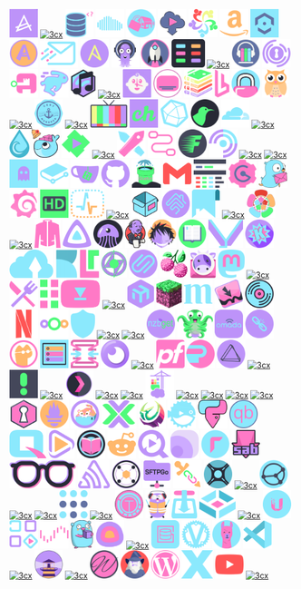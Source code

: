 <a href="https://raw.githubusercontent.com/Jas-SinghFSU/homepage-dracula/main/dracula_icons/actual.png"><img src="https://raw.githubusercontent.com/Jas-SinghFSU/homepage-dracula/main/dracula_icons/actual.png" alt="3cx" height="50"></a>     <a href="https://raw.githubusercontent.com/Jas-SinghFSU/homepage-dracula/main/dracula_icons/adguardhome.png"><img src="https://raw.githubusercontent.com/Jas-SinghFSU/homepage-dracula/main/dracula_icons/adguardhome.png" alt="3cx" height="50"></a>     <a href="https://raw.githubusercontent.com/Jas-SinghFSU/homepage-dracula/main/dracula_icons/adminer.png"><img src="https://raw.githubusercontent.com/Jas-SinghFSU/homepage-dracula/main/dracula_icons/adminer.png" alt="3cx" height="50"></a>     <a href="https://raw.githubusercontent.com/Jas-SinghFSU/homepage-dracula/main/dracula_icons/airsonic.png"><img src="https://raw.githubusercontent.com/Jas-SinghFSU/homepage-dracula/main/dracula_icons/airsonic.png" alt="3cx" height="50"></a>     <a href="https://raw.githubusercontent.com/Jas-SinghFSU/homepage-dracula/main/dracula_icons/alarmpi.png"><img src="https://raw.githubusercontent.com/Jas-SinghFSU/homepage-dracula/main/dracula_icons/alarmpi.png" alt="3cx" height="50"></a>     <a href="https://raw.githubusercontent.com/Jas-SinghFSU/homepage-dracula/main/dracula_icons/alltube.png"><img src="https://raw.githubusercontent.com/Jas-SinghFSU/homepage-dracula/main/dracula_icons/alltube.png" alt="3cx" height="50"></a>     <a href="https://raw.githubusercontent.com/Jas-SinghFSU/homepage-dracula/main/dracula_icons/alma.png"><img src="https://raw.githubusercontent.com/Jas-SinghFSU/homepage-dracula/main/dracula_icons/alma.png" alt="3cx" height="50"></a>     <a href="https://raw.githubusercontent.com/Jas-SinghFSU/homepage-dracula/main/dracula_icons/amazon.png"><img src="https://raw.githubusercontent.com/Jas-SinghFSU/homepage-dracula/main/dracula_icons/amazon.png" alt="3cx" height="50"></a>     <a href="https://raw.githubusercontent.com/Jas-SinghFSU/homepage-dracula/main/dracula_icons/amcrest.png"><img src="https://raw.githubusercontent.com/Jas-SinghFSU/homepage-dracula/main/dracula_icons/amcrest.png" alt="3cx" height="50"></a>     <a href="https://raw.githubusercontent.com/Jas-SinghFSU/homepage-dracula/main/dracula_icons/ampache.png"><img src="https://raw.githubusercontent.com/Jas-SinghFSU/homepage-dracula/main/dracula_icons/ampache.png" alt="3cx" height="50"></a>     <a href="https://raw.githubusercontent.com/Jas-SinghFSU/homepage-dracula/main/dracula_icons/anonaddy.png"><img src="https://raw.githubusercontent.com/Jas-SinghFSU/homepage-dracula/main/dracula_icons/anonaddy.png" alt="3cx" height="50"></a>     <a href="https://raw.githubusercontent.com/Jas-SinghFSU/homepage-dracula/main/dracula_icons/ansible.png"><img src="https://raw.githubusercontent.com/Jas-SinghFSU/homepage-dracula/main/dracula_icons/ansible.png" alt="3cx" height="50"></a>     <a href="https://raw.githubusercontent.com/Jas-SinghFSU/homepage-dracula/main/dracula_icons/argocd.png"><img src="https://raw.githubusercontent.com/Jas-SinghFSU/homepage-dracula/main/dracula_icons/argocd.png" alt="3cx" height="50"></a>     <a href="https://raw.githubusercontent.com/Jas-SinghFSU/homepage-dracula/main/dracula_icons/ariang.png"><img src="https://raw.githubusercontent.com/Jas-SinghFSU/homepage-dracula/main/dracula_icons/ariang.png" alt="3cx" height="50"></a>     <a href="https://raw.githubusercontent.com/Jas-SinghFSU/homepage-dracula/main/dracula_icons/assetgrid.png"><img src="https://raw.githubusercontent.com/Jas-SinghFSU/homepage-dracula/main/dracula_icons/assetgrid.png" alt="3cx" height="50"></a>     <a href="https://raw.githubusercontent.com/Jas-SinghFSU/homepage-dracula/main/dracula_icons/atsumeru.png"><img src="https://raw.githubusercontent.com/Jas-SinghFSU/homepage-dracula/main/dracula_icons/atsumeru.png" alt="3cx" height="50"></a>     <a href="https://raw.githubusercontent.com/Jas-SinghFSU/homepage-dracula/main/dracula_icons/audiobookshelf.png"><img src="https://raw.githubusercontent.com/Jas-SinghFSU/homepage-dracula/main/dracula_icons/audiobookshelf.png" alt="3cx" height="50"></a>     <a href="https://raw.githubusercontent.com/Jas-SinghFSU/homepage-dracula/main/dracula_icons/authelia.png"><img src="https://raw.githubusercontent.com/Jas-SinghFSU/homepage-dracula/main/dracula_icons/authelia.png" alt="3cx" height="50"></a>     <a href="https://raw.githubusercontent.com/Jas-SinghFSU/homepage-dracula/main/dracula_icons/authentik.png"><img src="https://raw.githubusercontent.com/Jas-SinghFSU/homepage-dracula/main/dracula_icons/authentik.png" alt="3cx" height="50"></a>     <a href="https://raw.githubusercontent.com/Jas-SinghFSU/homepage-dracula/main/dracula_icons/autobrr.png"><img src="https://raw.githubusercontent.com/Jas-SinghFSU/homepage-dracula/main/dracula_icons/autobrr.png" alt="3cx" height="50"></a>     <a href="https://raw.githubusercontent.com/Jas-SinghFSU/homepage-dracula/main/dracula_icons/azuracast.png"><img src="https://raw.githubusercontent.com/Jas-SinghFSU/homepage-dracula/main/dracula_icons/azuracast.png" alt="3cx" height="50"></a>     <a href="https://raw.githubusercontent.com/Jas-SinghFSU/homepage-dracula/main/dracula_icons/azuredevops.png"><img src="https://raw.githubusercontent.com/Jas-SinghFSU/homepage-dracula/main/dracula_icons/azuredevops.png" alt="3cx" height="50"></a>     <a href="https://raw.githubusercontent.com/Jas-SinghFSU/homepage-dracula/main/dracula_icons/babybuddy.png"><img src="https://raw.githubusercontent.com/Jas-SinghFSU/homepage-dracula/main/dracula_icons/babybuddy.png" alt="3cx" height="50"></a>     <a href="https://raw.githubusercontent.com/Jas-SinghFSU/homepage-dracula/main/dracula_icons/bazarr.png"><img src="https://raw.githubusercontent.com/Jas-SinghFSU/homepage-dracula/main/dracula_icons/bazarr.png" alt="3cx" height="50"></a>     <a href="https://raw.githubusercontent.com/Jas-SinghFSU/homepage-dracula/main/dracula_icons/bookstack.png"><img src="https://raw.githubusercontent.com/Jas-SinghFSU/homepage-dracula/main/dracula_icons/bookstack.png" alt="3cx" height="50"></a>     <a href="https://raw.githubusercontent.com/Jas-SinghFSU/homepage-dracula/main/dracula_icons/browserless.png"><img src="https://raw.githubusercontent.com/Jas-SinghFSU/homepage-dracula/main/dracula_icons/browserless.png" alt="3cx" height="50"></a>     <a href="https://raw.githubusercontent.com/Jas-SinghFSU/homepage-dracula/main/dracula_icons/caddy.png"><img src="https://raw.githubusercontent.com/Jas-SinghFSU/homepage-dracula/main/dracula_icons/caddy.png" alt="3cx" height="50"></a>     <a href="https://raw.githubusercontent.com/Jas-SinghFSU/homepage-dracula/main/dracula_icons/cadvisor.png"><img src="https://raw.githubusercontent.com/Jas-SinghFSU/homepage-dracula/main/dracula_icons/cadvisor.png" alt="3cx" height="50"></a>     <a href="https://raw.githubusercontent.com/Jas-SinghFSU/homepage-dracula/main/dracula_icons/calibreweb.png"><img src="https://raw.githubusercontent.com/Jas-SinghFSU/homepage-dracula/main/dracula_icons/calibreweb.png" alt="3cx" height="50"></a>     <a href="https://raw.githubusercontent.com/Jas-SinghFSU/homepage-dracula/main/dracula_icons/cert-manager.png"><img src="https://raw.githubusercontent.com/Jas-SinghFSU/homepage-dracula/main/dracula_icons/cert-manager.png" alt="3cx" height="50"></a>     <a href="https://raw.githubusercontent.com/Jas-SinghFSU/homepage-dracula/main/dracula_icons/changedetection.png"><img src="https://raw.githubusercontent.com/Jas-SinghFSU/homepage-dracula/main/dracula_icons/changedetection.png" alt="3cx" height="50"></a>     <a href="https://raw.githubusercontent.com/Jas-SinghFSU/homepage-dracula/main/dracula_icons/channels.png"><img src="https://raw.githubusercontent.com/Jas-SinghFSU/homepage-dracula/main/dracula_icons/channels.png" alt="3cx" height="50"></a>     <a href="https://raw.githubusercontent.com/Jas-SinghFSU/homepage-dracula/main/dracula_icons/chevereto.png"><img src="https://raw.githubusercontent.com/Jas-SinghFSU/homepage-dracula/main/dracula_icons/chevereto.png" alt="3cx" height="50"></a>     <a href="https://raw.githubusercontent.com/Jas-SinghFSU/homepage-dracula/main/dracula_icons/chronograf.png"><img src="https://raw.githubusercontent.com/Jas-SinghFSU/homepage-dracula/main/dracula_icons/chronograf.png" alt="3cx" height="50"></a>     <a href="https://raw.githubusercontent.com/Jas-SinghFSU/homepage-dracula/main/dracula_icons/cinny.png"><img src="https://raw.githubusercontent.com/Jas-SinghFSU/homepage-dracula/main/dracula_icons/cinny.png" alt="3cx" height="50"></a>     <a href="https://raw.githubusercontent.com/Jas-SinghFSU/homepage-dracula/main/dracula_icons/cloudflare.png"><img src="https://raw.githubusercontent.com/Jas-SinghFSU/homepage-dracula/main/dracula_icons/cloudflare.png" alt="3cx" height="50"></a>     <a href="https://raw.githubusercontent.com/Jas-SinghFSU/homepage-dracula/main/dracula_icons/coinmarketcap.png"><img src="https://raw.githubusercontent.com/Jas-SinghFSU/homepage-dracula/main/dracula_icons/coinmarketcap.png" alt="3cx" height="50"></a>     <a href="https://raw.githubusercontent.com/Jas-SinghFSU/homepage-dracula/main/dracula_icons/deluge.png"><img src="https://raw.githubusercontent.com/Jas-SinghFSU/homepage-dracula/main/dracula_icons/deluge.png" alt="3cx" height="50"></a>     <a href="https://raw.githubusercontent.com/Jas-SinghFSU/homepage-dracula/main/dracula_icons/diun.png"><img src="https://raw.githubusercontent.com/Jas-SinghFSU/homepage-dracula/main/dracula_icons/diun.png" alt="3cx" height="50"></a>     <a href="https://raw.githubusercontent.com/Jas-SinghFSU/homepage-dracula/main/dracula_icons/emby.png"><img src="https://raw.githubusercontent.com/Jas-SinghFSU/homepage-dracula/main/dracula_icons/emby.png" alt="3cx" height="50"></a>     <a href="https://raw.githubusercontent.com/Jas-SinghFSU/homepage-dracula/main/dracula_icons/evcc.png"><img src="https://raw.githubusercontent.com/Jas-SinghFSU/homepage-dracula/main/dracula_icons/evcc.png" alt="3cx" height="50"></a>     <a href="https://raw.githubusercontent.com/Jas-SinghFSU/homepage-dracula/main/dracula_icons/excalidraw.png"><img src="https://raw.githubusercontent.com/Jas-SinghFSU/homepage-dracula/main/dracula_icons/excalidraw.png" alt="3cx" height="50"></a>     <a href="https://raw.githubusercontent.com/Jas-SinghFSU/homepage-dracula/main/dracula_icons/fileflows.png"><img src="https://raw.githubusercontent.com/Jas-SinghFSU/homepage-dracula/main/dracula_icons/fileflows.png" alt="3cx" height="50"></a>     <a href="https://raw.githubusercontent.com/Jas-SinghFSU/homepage-dracula/main/dracula_icons/flood.png"><img src="https://raw.githubusercontent.com/Jas-SinghFSU/homepage-dracula/main/dracula_icons/flood.png" alt="3cx" height="50"></a>     <a href="https://raw.githubusercontent.com/Jas-SinghFSU/homepage-dracula/main/dracula_icons/freshrss.png"><img src="https://raw.githubusercontent.com/Jas-SinghFSU/homepage-dracula/main/dracula_icons/freshrss.png" alt="3cx" height="50"></a>     <a href="https://raw.githubusercontent.com/Jas-SinghFSU/homepage-dracula/main/dracula_icons/fritz.png"><img src="https://raw.githubusercontent.com/Jas-SinghFSU/homepage-dracula/main/dracula_icons/fritz.png" alt="3cx" height="50"></a>     <a href="https://raw.githubusercontent.com/Jas-SinghFSU/homepage-dracula/main/dracula_icons/gamedig.png"><img src="https://raw.githubusercontent.com/Jas-SinghFSU/homepage-dracula/main/dracula_icons/gamedig.png" alt="3cx" height="50"></a>     <a href="https://raw.githubusercontent.com/Jas-SinghFSU/homepage-dracula/main/dracula_icons/ghostfolio.png"><img src="https://raw.githubusercontent.com/Jas-SinghFSU/homepage-dracula/main/dracula_icons/ghostfolio.png" alt="3cx" height="50"></a>     <a href="https://raw.githubusercontent.com/Jas-SinghFSU/homepage-dracula/main/dracula_icons/gitbook.png"><img src="https://raw.githubusercontent.com/Jas-SinghFSU/homepage-dracula/main/dracula_icons/gitbook.png" alt="3cx" height="50"></a>     <a href="https://raw.githubusercontent.com/Jas-SinghFSU/homepage-dracula/main/dracula_icons/gitea.png"><img src="https://raw.githubusercontent.com/Jas-SinghFSU/homepage-dracula/main/dracula_icons/gitea.png" alt="3cx" height="50"></a>     <a href="https://raw.githubusercontent.com/Jas-SinghFSU/homepage-dracula/main/dracula_icons/github.png"><img src="https://raw.githubusercontent.com/Jas-SinghFSU/homepage-dracula/main/dracula_icons/github.png" alt="3cx" height="50"></a>     <a href="https://raw.githubusercontent.com/Jas-SinghFSU/homepage-dracula/main/dracula_icons/gluetun.png"><img src="https://raw.githubusercontent.com/Jas-SinghFSU/homepage-dracula/main/dracula_icons/gluetun.png" alt="3cx" height="50"></a>     <a href="https://raw.githubusercontent.com/Jas-SinghFSU/homepage-dracula/main/dracula_icons/gmail.png"><img src="https://raw.githubusercontent.com/Jas-SinghFSU/homepage-dracula/main/dracula_icons/gmail.png" alt="3cx" height="50"></a>     <a href="https://raw.githubusercontent.com/Jas-SinghFSU/homepage-dracula/main/dracula_icons/goaccess.png"><img src="https://raw.githubusercontent.com/Jas-SinghFSU/homepage-dracula/main/dracula_icons/goaccess.png" alt="3cx" height="50"></a>     <a href="https://raw.githubusercontent.com/Jas-SinghFSU/homepage-dracula/main/dracula_icons/gogs.png"><img src="https://raw.githubusercontent.com/Jas-SinghFSU/homepage-dracula/main/dracula_icons/gogs.png" alt="3cx" height="50"></a>     <a href="https://raw.githubusercontent.com/Jas-SinghFSU/homepage-dracula/main/dracula_icons/gotify.png"><img src="https://raw.githubusercontent.com/Jas-SinghFSU/homepage-dracula/main/dracula_icons/gotify.png" alt="3cx" height="50"></a>     <a href="https://raw.githubusercontent.com/Jas-SinghFSU/homepage-dracula/main/dracula_icons/grafana.png"><img src="https://raw.githubusercontent.com/Jas-SinghFSU/homepage-dracula/main/dracula_icons/grafana.png" alt="3cx" height="50"></a>     <a href="https://raw.githubusercontent.com/Jas-SinghFSU/homepage-dracula/main/dracula_icons/hdhomerun.png"><img src="https://raw.githubusercontent.com/Jas-SinghFSU/homepage-dracula/main/dracula_icons/hdhomerun.png" alt="3cx" height="50"></a>     <a href="https://raw.githubusercontent.com/Jas-SinghFSU/homepage-dracula/main/dracula_icons/healthchecks.png"><img src="https://raw.githubusercontent.com/Jas-SinghFSU/homepage-dracula/main/dracula_icons/healthchecks.png" alt="3cx" height="50"></a>     <a href="https://raw.githubusercontent.com/Jas-SinghFSU/homepage-dracula/main/dracula_icons/homeassistant.png"><img src="https://raw.githubusercontent.com/Jas-SinghFSU/homepage-dracula/main/dracula_icons/homeassistant.png" alt="3cx" height="50"></a>     <a href="https://raw.githubusercontent.com/Jas-SinghFSU/homepage-dracula/main/dracula_icons/homebox.png"><img src="https://raw.githubusercontent.com/Jas-SinghFSU/homepage-dracula/main/dracula_icons/homebox.png" alt="3cx" height="50"></a>     <a href="https://raw.githubusercontent.com/Jas-SinghFSU/homepage-dracula/main/dracula_icons/homebridge.png"><img src="https://raw.githubusercontent.com/Jas-SinghFSU/homepage-dracula/main/dracula_icons/homebridge.png" alt="3cx" height="50"></a>     <a href="https://raw.githubusercontent.com/Jas-SinghFSU/homepage-dracula/main/dracula_icons/homepage.png"><img src="https://raw.githubusercontent.com/Jas-SinghFSU/homepage-dracula/main/dracula_icons/homepage.png" alt="3cx" height="50"></a>     <a href="https://raw.githubusercontent.com/Jas-SinghFSU/homepage-dracula/main/dracula_icons/hulu.png"><img src="https://raw.githubusercontent.com/Jas-SinghFSU/homepage-dracula/main/dracula_icons/hulu.png" alt="3cx" height="50"></a>     <a href="https://raw.githubusercontent.com/Jas-SinghFSU/homepage-dracula/main/dracula_icons/immich.png"><img src="https://raw.githubusercontent.com/Jas-SinghFSU/homepage-dracula/main/dracula_icons/immich.png" alt="3cx" height="50"></a>     <a href="https://raw.githubusercontent.com/Jas-SinghFSU/homepage-dracula/main/dracula_icons/ittools.png"><img src="https://raw.githubusercontent.com/Jas-SinghFSU/homepage-dracula/main/dracula_icons/ittools.png" alt="3cx" height="50"></a>     <a href="https://raw.githubusercontent.com/Jas-SinghFSU/homepage-dracula/main/dracula_icons/jackett.png"><img src="https://raw.githubusercontent.com/Jas-SinghFSU/homepage-dracula/main/dracula_icons/jackett.png" alt="3cx" height="50"></a>     <a href="https://raw.githubusercontent.com/Jas-SinghFSU/homepage-dracula/main/dracula_icons/jellyfin.png"><img src="https://raw.githubusercontent.com/Jas-SinghFSU/homepage-dracula/main/dracula_icons/jellyfin.png" alt="3cx" height="50"></a>     <a href="https://raw.githubusercontent.com/Jas-SinghFSU/homepage-dracula/main/dracula_icons/jellyseerr.png"><img src="https://raw.githubusercontent.com/Jas-SinghFSU/homepage-dracula/main/dracula_icons/jellyseerr.png" alt="3cx" height="50"></a>     <a href="https://raw.githubusercontent.com/Jas-SinghFSU/homepage-dracula/main/dracula_icons/jenkins.png"><img src="https://raw.githubusercontent.com/Jas-SinghFSU/homepage-dracula/main/dracula_icons/jenkins.png" alt="3cx" height="50"></a>     <a href="https://raw.githubusercontent.com/Jas-SinghFSU/homepage-dracula/main/dracula_icons/kaizoku.png"><img src="https://raw.githubusercontent.com/Jas-SinghFSU/homepage-dracula/main/dracula_icons/kaizoku.png" alt="3cx" height="50"></a>     <a href="https://raw.githubusercontent.com/Jas-SinghFSU/homepage-dracula/main/dracula_icons/kavita.png"><img src="https://raw.githubusercontent.com/Jas-SinghFSU/homepage-dracula/main/dracula_icons/kavita.png" alt="3cx" height="50"></a>     <a href="https://raw.githubusercontent.com/Jas-SinghFSU/homepage-dracula/main/dracula_icons/klipper.png"><img src="https://raw.githubusercontent.com/Jas-SinghFSU/homepage-dracula/main/dracula_icons/klipper.png" alt="3cx" height="50"></a>     <a href="https://raw.githubusercontent.com/Jas-SinghFSU/homepage-dracula/main/dracula_icons/komga.png"><img src="https://raw.githubusercontent.com/Jas-SinghFSU/homepage-dracula/main/dracula_icons/komga.png" alt="3cx" height="50"></a>     <a href="https://raw.githubusercontent.com/Jas-SinghFSU/homepage-dracula/main/dracula_icons/kopia.png"><img src="https://raw.githubusercontent.com/Jas-SinghFSU/homepage-dracula/main/dracula_icons/kopia.png" alt="3cx" height="50"></a>     <a href="https://raw.githubusercontent.com/Jas-SinghFSU/homepage-dracula/main/dracula_icons/kutt.png"><img src="https://raw.githubusercontent.com/Jas-SinghFSU/homepage-dracula/main/dracula_icons/kutt.png" alt="3cx" height="50"></a>     <a href="https://raw.githubusercontent.com/Jas-SinghFSU/homepage-dracula/main/dracula_icons/libreddit.png"><img src="https://raw.githubusercontent.com/Jas-SinghFSU/homepage-dracula/main/dracula_icons/libreddit.png" alt="3cx" height="50"></a>     <a href="https://raw.githubusercontent.com/Jas-SinghFSU/homepage-dracula/main/dracula_icons/lidarr.png"><img src="https://raw.githubusercontent.com/Jas-SinghFSU/homepage-dracula/main/dracula_icons/lidarr.png" alt="3cx" height="50"></a>     <a href="https://raw.githubusercontent.com/Jas-SinghFSU/homepage-dracula/main/dracula_icons/linkding.png"><img src="https://raw.githubusercontent.com/Jas-SinghFSU/homepage-dracula/main/dracula_icons/linkding.png" alt="3cx" height="50"></a>     <a href="https://raw.githubusercontent.com/Jas-SinghFSU/homepage-dracula/main/dracula_icons/lychee.png"><img src="https://raw.githubusercontent.com/Jas-SinghFSU/homepage-dracula/main/dracula_icons/lychee.png" alt="3cx" height="50"></a>     <a href="https://raw.githubusercontent.com/Jas-SinghFSU/homepage-dracula/main/dracula_icons/mailcow.png"><img src="https://raw.githubusercontent.com/Jas-SinghFSU/homepage-dracula/main/dracula_icons/mailcow.png" alt="3cx" height="50"></a>     <a href="https://raw.githubusercontent.com/Jas-SinghFSU/homepage-dracula/main/dracula_icons/mastodon.png"><img src="https://raw.githubusercontent.com/Jas-SinghFSU/homepage-dracula/main/dracula_icons/mastodon.png" alt="3cx" height="50"></a>     <a href="https://raw.githubusercontent.com/Jas-SinghFSU/homepage-dracula/main/dracula_icons/maxroll.png"><img src="https://raw.githubusercontent.com/Jas-SinghFSU/homepage-dracula/main/dracula_icons/maxroll.png" alt="3cx" height="50"></a>     <a href="https://raw.githubusercontent.com/Jas-SinghFSU/homepage-dracula/main/dracula_icons/mealie.png"><img src="https://raw.githubusercontent.com/Jas-SinghFSU/homepage-dracula/main/dracula_icons/mealie.png" alt="3cx" height="50"></a>     <a href="https://raw.githubusercontent.com/Jas-SinghFSU/homepage-dracula/main/dracula_icons/medusa.png"><img src="https://raw.githubusercontent.com/Jas-SinghFSU/homepage-dracula/main/dracula_icons/medusa.png" alt="3cx" height="50"></a>     <a href="https://raw.githubusercontent.com/Jas-SinghFSU/homepage-dracula/main/dracula_icons/metube.png"><img src="https://raw.githubusercontent.com/Jas-SinghFSU/homepage-dracula/main/dracula_icons/metube.png" alt="3cx" height="50"></a>     <a href="https://raw.githubusercontent.com/Jas-SinghFSU/homepage-dracula/main/dracula_icons/microsoftoutlook.png"><img src="https://raw.githubusercontent.com/Jas-SinghFSU/homepage-dracula/main/dracula_icons/microsoftoutlook.png" alt="3cx" height="50"></a>     <a href="https://raw.githubusercontent.com/Jas-SinghFSU/homepage-dracula/main/dracula_icons/mikrotik.png"><img src="https://raw.githubusercontent.com/Jas-SinghFSU/homepage-dracula/main/dracula_icons/mikrotik.png" alt="3cx" height="50"></a>     <a href="https://raw.githubusercontent.com/Jas-SinghFSU/homepage-dracula/main/dracula_icons/minecraft.png"><img src="https://raw.githubusercontent.com/Jas-SinghFSU/homepage-dracula/main/dracula_icons/minecraft.png" alt="3cx" height="50"></a>     <a href="https://raw.githubusercontent.com/Jas-SinghFSU/homepage-dracula/main/dracula_icons/miniflux.png"><img src="https://raw.githubusercontent.com/Jas-SinghFSU/homepage-dracula/main/dracula_icons/miniflux.png" alt="3cx" height="50"></a>     <a href="https://raw.githubusercontent.com/Jas-SinghFSU/homepage-dracula/main/dracula_icons/mylar.png"><img src="https://raw.githubusercontent.com/Jas-SinghFSU/homepage-dracula/main/dracula_icons/mylar.png" alt="3cx" height="50"></a>     <a href="https://raw.githubusercontent.com/Jas-SinghFSU/homepage-dracula/main/dracula_icons/navidrome.png"><img src="https://raw.githubusercontent.com/Jas-SinghFSU/homepage-dracula/main/dracula_icons/navidrome.png" alt="3cx" height="50"></a>     <a href="https://raw.githubusercontent.com/Jas-SinghFSU/homepage-dracula/main/dracula_icons/netflix.png"><img src="https://raw.githubusercontent.com/Jas-SinghFSU/homepage-dracula/main/dracula_icons/netflix.png" alt="3cx" height="50"></a>     <a href="https://raw.githubusercontent.com/Jas-SinghFSU/homepage-dracula/main/dracula_icons/nextcloud.png"><img src="https://raw.githubusercontent.com/Jas-SinghFSU/homepage-dracula/main/dracula_icons/nextcloud.png" alt="3cx" height="50"></a>     <a href="https://raw.githubusercontent.com/Jas-SinghFSU/homepage-dracula/main/dracula_icons/nextdns.png"><img src="https://raw.githubusercontent.com/Jas-SinghFSU/homepage-dracula/main/dracula_icons/nextdns.png" alt="3cx" height="50"></a>     <a href="https://raw.githubusercontent.com/Jas-SinghFSU/homepage-dracula/main/dracula_icons/nexusmods.png"><img src="https://raw.githubusercontent.com/Jas-SinghFSU/homepage-dracula/main/dracula_icons/nexusmods.png" alt="3cx" height="50"></a>     <a href="https://raw.githubusercontent.com/Jas-SinghFSU/homepage-dracula/main/dracula_icons/nginxproxymanager.png"><img src="https://raw.githubusercontent.com/Jas-SinghFSU/homepage-dracula/main/dracula_icons/nginxproxymanager.png" alt="3cx" height="50"></a>     <a href="https://raw.githubusercontent.com/Jas-SinghFSU/homepage-dracula/main/dracula_icons/nzbget.png"><img src="https://raw.githubusercontent.com/Jas-SinghFSU/homepage-dracula/main/dracula_icons/nzbget.png" alt="3cx" height="50"></a>     <a href="https://raw.githubusercontent.com/Jas-SinghFSU/homepage-dracula/main/dracula_icons/octoprint.png"><img src="https://raw.githubusercontent.com/Jas-SinghFSU/homepage-dracula/main/dracula_icons/octoprint.png" alt="3cx" height="50"></a>     <a href="https://raw.githubusercontent.com/Jas-SinghFSU/homepage-dracula/main/dracula_icons/omada.png"><img src="https://raw.githubusercontent.com/Jas-SinghFSU/homepage-dracula/main/dracula_icons/omada.png" alt="3cx" height="50"></a>     <a href="https://raw.githubusercontent.com/Jas-SinghFSU/homepage-dracula/main/dracula_icons/ombi.png"><img src="https://raw.githubusercontent.com/Jas-SinghFSU/homepage-dracula/main/dracula_icons/ombi.png" alt="3cx" height="50"></a>     <a href="https://raw.githubusercontent.com/Jas-SinghFSU/homepage-dracula/main/dracula_icons/opengist.png"><img src="https://raw.githubusercontent.com/Jas-SinghFSU/homepage-dracula/main/dracula_icons/opengist.png" alt="3cx" height="50"></a>     <a href="https://raw.githubusercontent.com/Jas-SinghFSU/homepage-dracula/main/dracula_icons/openmediavault.png"><img src="https://raw.githubusercontent.com/Jas-SinghFSU/homepage-dracula/main/dracula_icons/openmediavault.png" alt="3cx" height="50"></a>     <a href="https://raw.githubusercontent.com/Jas-SinghFSU/homepage-dracula/main/dracula_icons/opnsense.png"><img src="https://raw.githubusercontent.com/Jas-SinghFSU/homepage-dracula/main/dracula_icons/opnsense.png" alt="3cx" height="50"></a>     <a href="https://raw.githubusercontent.com/Jas-SinghFSU/homepage-dracula/main/dracula_icons/overseerr.png"><img src="https://raw.githubusercontent.com/Jas-SinghFSU/homepage-dracula/main/dracula_icons/overseerr.png" alt="3cx" height="50"></a>     <a href="https://raw.githubusercontent.com/Jas-SinghFSU/homepage-dracula/main/dracula_icons/paperlessngx.png"><img src="https://raw.githubusercontent.com/Jas-SinghFSU/homepage-dracula/main/dracula_icons/paperlessngx.png" alt="3cx" height="50"></a>     <a href="https://raw.githubusercontent.com/Jas-SinghFSU/homepage-dracula/main/dracula_icons/pfsense.png"><img src="https://raw.githubusercontent.com/Jas-SinghFSU/homepage-dracula/main/dracula_icons/pfsense.png" alt="3cx" height="50"></a>     <a href="https://raw.githubusercontent.com/Jas-SinghFSU/homepage-dracula/main/dracula_icons/photonix.png"><img src="https://raw.githubusercontent.com/Jas-SinghFSU/homepage-dracula/main/dracula_icons/photonix.png" alt="3cx" height="50"></a>     <a href="https://raw.githubusercontent.com/Jas-SinghFSU/homepage-dracula/main/dracula_icons/photoprism.png"><img src="https://raw.githubusercontent.com/Jas-SinghFSU/homepage-dracula/main/dracula_icons/photoprism.png" alt="3cx" height="50"></a>     <a href="https://raw.githubusercontent.com/Jas-SinghFSU/homepage-dracula/main/dracula_icons/pialert.png"><img src="https://raw.githubusercontent.com/Jas-SinghFSU/homepage-dracula/main/dracula_icons/pialert.png" alt="3cx" height="50"></a>     <a href="https://raw.githubusercontent.com/Jas-SinghFSU/homepage-dracula/main/dracula_icons/picsur.png"><img src="https://raw.githubusercontent.com/Jas-SinghFSU/homepage-dracula/main/dracula_icons/picsur.png" alt="3cx" height="50"></a>     <a href="https://raw.githubusercontent.com/Jas-SinghFSU/homepage-dracula/main/dracula_icons/pihole.png"><img src="https://raw.githubusercontent.com/Jas-SinghFSU/homepage-dracula/main/dracula_icons/pihole.png" alt="3cx" height="50"></a>     <a href="https://raw.githubusercontent.com/Jas-SinghFSU/homepage-dracula/main/dracula_icons/plex.png"><img src="https://raw.githubusercontent.com/Jas-SinghFSU/homepage-dracula/main/dracula_icons/plex.png" alt="3cx" height="50"></a>     <a href="https://raw.githubusercontent.com/Jas-SinghFSU/homepage-dracula/main/dracula_icons/plex2.png"><img src="https://raw.githubusercontent.com/Jas-SinghFSU/homepage-dracula/main/dracula_icons/plex2.png" alt="3cx" height="50"></a>     <a href="https://raw.githubusercontent.com/Jas-SinghFSU/homepage-dracula/main/dracula_icons/plex3.png"><img src="https://raw.githubusercontent.com/Jas-SinghFSU/homepage-dracula/main/dracula_icons/plex3.png" alt="3cx" height="50"></a>     <a href="https://raw.githubusercontent.com/Jas-SinghFSU/homepage-dracula/main/dracula_icons/portainer.png"><img src="https://raw.githubusercontent.com/Jas-SinghFSU/homepage-dracula/main/dracula_icons/portainer.png" alt="3cx" height="50"></a>     <a href="https://raw.githubusercontent.com/Jas-SinghFSU/homepage-dracula/main/dracula_icons/portainer2.png"><img src="https://raw.githubusercontent.com/Jas-SinghFSU/homepage-dracula/main/dracula_icons/portainer2.png" alt="3cx" height="50"></a>     <a href="https://raw.githubusercontent.com/Jas-SinghFSU/homepage-dracula/main/dracula_icons/postgresql.png"><img src="https://raw.githubusercontent.com/Jas-SinghFSU/homepage-dracula/main/dracula_icons/postgresql.png" alt="3cx" height="50"></a>     <a href="https://raw.githubusercontent.com/Jas-SinghFSU/homepage-dracula/main/dracula_icons/prime.png"><img src="https://raw.githubusercontent.com/Jas-SinghFSU/homepage-dracula/main/dracula_icons/prime.png" alt="3cx" height="50"></a>     <a href="https://raw.githubusercontent.com/Jas-SinghFSU/homepage-dracula/main/dracula_icons/primevideo.png"><img src="https://raw.githubusercontent.com/Jas-SinghFSU/homepage-dracula/main/dracula_icons/primevideo.png" alt="3cx" height="50"></a>     <a href="https://raw.githubusercontent.com/Jas-SinghFSU/homepage-dracula/main/dracula_icons/privatebin.png"><img src="https://raw.githubusercontent.com/Jas-SinghFSU/homepage-dracula/main/dracula_icons/privatebin.png" alt="3cx" height="50"></a>     <a href="https://raw.githubusercontent.com/Jas-SinghFSU/homepage-dracula/main/dracula_icons/prometheus.png"><img src="https://raw.githubusercontent.com/Jas-SinghFSU/homepage-dracula/main/dracula_icons/prometheus.png" alt="3cx" height="50"></a>     <a href="https://raw.githubusercontent.com/Jas-SinghFSU/homepage-dracula/main/dracula_icons/prowlarr.png"><img src="https://raw.githubusercontent.com/Jas-SinghFSU/homepage-dracula/main/dracula_icons/prowlarr.png" alt="3cx" height="50"></a>     <a href="https://raw.githubusercontent.com/Jas-SinghFSU/homepage-dracula/main/dracula_icons/proxmox.png"><img src="https://raw.githubusercontent.com/Jas-SinghFSU/homepage-dracula/main/dracula_icons/proxmox.png" alt="3cx" height="50"></a>     <a href="https://raw.githubusercontent.com/Jas-SinghFSU/homepage-dracula/main/dracula_icons/pterodactyl.png"><img src="https://raw.githubusercontent.com/Jas-SinghFSU/homepage-dracula/main/dracula_icons/pterodactyl.png" alt="3cx" height="50"></a>     <a href="https://raw.githubusercontent.com/Jas-SinghFSU/homepage-dracula/main/dracula_icons/pufferpanel.png"><img src="https://raw.githubusercontent.com/Jas-SinghFSU/homepage-dracula/main/dracula_icons/pufferpanel.png" alt="3cx" height="50"></a>     <a href="https://raw.githubusercontent.com/Jas-SinghFSU/homepage-dracula/main/dracula_icons/pyload.png"><img src="https://raw.githubusercontent.com/Jas-SinghFSU/homepage-dracula/main/dracula_icons/pyload.png" alt="3cx" height="50"></a>     <a href="https://raw.githubusercontent.com/Jas-SinghFSU/homepage-dracula/main/dracula_icons/qbittorrent.png"><img src="https://raw.githubusercontent.com/Jas-SinghFSU/homepage-dracula/main/dracula_icons/qbittorrent.png" alt="3cx" height="50"></a>     <a href="https://raw.githubusercontent.com/Jas-SinghFSU/homepage-dracula/main/dracula_icons/qnap.png"><img src="https://raw.githubusercontent.com/Jas-SinghFSU/homepage-dracula/main/dracula_icons/qnap.png" alt="3cx" height="50"></a>     <a href="https://raw.githubusercontent.com/Jas-SinghFSU/homepage-dracula/main/dracula_icons/radarr.png"><img src="https://raw.githubusercontent.com/Jas-SinghFSU/homepage-dracula/main/dracula_icons/radarr.png" alt="3cx" height="50"></a>     <a href="https://raw.githubusercontent.com/Jas-SinghFSU/homepage-dracula/main/dracula_icons/readarr.png"><img src="https://raw.githubusercontent.com/Jas-SinghFSU/homepage-dracula/main/dracula_icons/readarr.png" alt="3cx" height="50"></a>     <a href="https://raw.githubusercontent.com/Jas-SinghFSU/homepage-dracula/main/dracula_icons/reddit.png"><img src="https://raw.githubusercontent.com/Jas-SinghFSU/homepage-dracula/main/dracula_icons/reddit.png" alt="3cx" height="50"></a>     <a href="https://raw.githubusercontent.com/Jas-SinghFSU/homepage-dracula/main/dracula_icons/requestrr.png"><img src="https://raw.githubusercontent.com/Jas-SinghFSU/homepage-dracula/main/dracula_icons/requestrr.png" alt="3cx" height="50"></a>     <a href="https://raw.githubusercontent.com/Jas-SinghFSU/homepage-dracula/main/dracula_icons/rsshub.png"><img src="https://raw.githubusercontent.com/Jas-SinghFSU/homepage-dracula/main/dracula_icons/rsshub.png" alt="3cx" height="50"></a>     <a href="https://raw.githubusercontent.com/Jas-SinghFSU/homepage-dracula/main/dracula_icons/rutorrent.png"><img src="https://raw.githubusercontent.com/Jas-SinghFSU/homepage-dracula/main/dracula_icons/rutorrent.png" alt="3cx" height="50"></a>     <a href="https://raw.githubusercontent.com/Jas-SinghFSU/homepage-dracula/main/dracula_icons/sabnzbd.png"><img src="https://raw.githubusercontent.com/Jas-SinghFSU/homepage-dracula/main/dracula_icons/sabnzbd.png" alt="3cx" height="50"></a>     <a href="https://raw.githubusercontent.com/Jas-SinghFSU/homepage-dracula/main/dracula_icons/scrutiny.png"><img src="https://raw.githubusercontent.com/Jas-SinghFSU/homepage-dracula/main/dracula_icons/scrutiny.png" alt="3cx" height="50"></a>     <a href="https://raw.githubusercontent.com/Jas-SinghFSU/homepage-dracula/main/dracula_icons/sentry.png"><img src="https://raw.githubusercontent.com/Jas-SinghFSU/homepage-dracula/main/dracula_icons/sentry.png" alt="3cx" height="50"></a>     <a href="https://raw.githubusercontent.com/Jas-SinghFSU/homepage-dracula/main/dracula_icons/servarr.png"><img src="https://raw.githubusercontent.com/Jas-SinghFSU/homepage-dracula/main/dracula_icons/servarr.png" alt="3cx" height="50"></a>     <a href="https://raw.githubusercontent.com/Jas-SinghFSU/homepage-dracula/main/dracula_icons/sftpgo.png"><img src="https://raw.githubusercontent.com/Jas-SinghFSU/homepage-dracula/main/dracula_icons/sftpgo.png" alt="3cx" height="50"></a>     <a href="https://raw.githubusercontent.com/Jas-SinghFSU/homepage-dracula/main/dracula_icons/shlink.png"><img src="https://raw.githubusercontent.com/Jas-SinghFSU/homepage-dracula/main/dracula_icons/shlink.png" alt="3cx" height="50"></a>     <a href="https://raw.githubusercontent.com/Jas-SinghFSU/homepage-dracula/main/dracula_icons/sonarr.png"><img src="https://raw.githubusercontent.com/Jas-SinghFSU/homepage-dracula/main/dracula_icons/sonarr.png" alt="3cx" height="50"></a>     <a href="https://raw.githubusercontent.com/Jas-SinghFSU/homepage-dracula/main/dracula_icons/stirlingpdf.png"><img src="https://raw.githubusercontent.com/Jas-SinghFSU/homepage-dracula/main/dracula_icons/stirlingpdf.png" alt="3cx" height="50"></a>     <a href="https://raw.githubusercontent.com/Jas-SinghFSU/homepage-dracula/main/dracula_icons/syncthing.png"><img src="https://raw.githubusercontent.com/Jas-SinghFSU/homepage-dracula/main/dracula_icons/syncthing.png" alt="3cx" height="50"></a>     <a href="https://raw.githubusercontent.com/Jas-SinghFSU/homepage-dracula/main/dracula_icons/synologydownloadstation.png"><img src="https://raw.githubusercontent.com/Jas-SinghFSU/homepage-dracula/main/dracula_icons/synologydownloadstation.png" alt="3cx" height="50"></a>     <a href="https://raw.githubusercontent.com/Jas-SinghFSU/homepage-dracula/main/dracula_icons/synologydsm.png"><img src="https://raw.githubusercontent.com/Jas-SinghFSU/homepage-dracula/main/dracula_icons/synologydsm.png" alt="3cx" height="50"></a>     <a href="https://raw.githubusercontent.com/Jas-SinghFSU/homepage-dracula/main/dracula_icons/tailscale.png"><img src="https://raw.githubusercontent.com/Jas-SinghFSU/homepage-dracula/main/dracula_icons/tailscale.png" alt="3cx" height="50"></a>     <a href="https://raw.githubusercontent.com/Jas-SinghFSU/homepage-dracula/main/dracula_icons/tatulli.png"><img src="https://raw.githubusercontent.com/Jas-SinghFSU/homepage-dracula/main/dracula_icons/tatulli.png" alt="3cx" height="50"></a>     <a href="https://raw.githubusercontent.com/Jas-SinghFSU/homepage-dracula/main/dracula_icons/tdarr.png"><img src="https://raw.githubusercontent.com/Jas-SinghFSU/homepage-dracula/main/dracula_icons/tdarr.png" alt="3cx" height="50"></a>     <a href="https://raw.githubusercontent.com/Jas-SinghFSU/homepage-dracula/main/dracula_icons/traefik.png"><img src="https://raw.githubusercontent.com/Jas-SinghFSU/homepage-dracula/main/dracula_icons/traefik.png" alt="3cx" height="50"></a>     <a href="https://raw.githubusercontent.com/Jas-SinghFSU/homepage-dracula/main/dracula_icons/transmission.png"><img src="https://raw.githubusercontent.com/Jas-SinghFSU/homepage-dracula/main/dracula_icons/transmission.png" alt="3cx" height="50"></a>     <a href="https://raw.githubusercontent.com/Jas-SinghFSU/homepage-dracula/main/dracula_icons/truenas.png"><img src="https://raw.githubusercontent.com/Jas-SinghFSU/homepage-dracula/main/dracula_icons/truenas.png" alt="3cx" height="50"></a>     <a href="https://raw.githubusercontent.com/Jas-SinghFSU/homepage-dracula/main/dracula_icons/tubearchivist.png"><img src="https://raw.githubusercontent.com/Jas-SinghFSU/homepage-dracula/main/dracula_icons/tubearchivist.png" alt="3cx" height="50"></a>     <a href="https://raw.githubusercontent.com/Jas-SinghFSU/homepage-dracula/main/dracula_icons/ubiquiti.png"><img src="https://raw.githubusercontent.com/Jas-SinghFSU/homepage-dracula/main/dracula_icons/ubiquiti.png" alt="3cx" height="50"></a>     <a href="https://raw.githubusercontent.com/Jas-SinghFSU/homepage-dracula/main/dracula_icons/unmanic.png"><img src="https://raw.githubusercontent.com/Jas-SinghFSU/homepage-dracula/main/dracula_icons/unmanic.png" alt="3cx" height="50"></a>     <a href="https://raw.githubusercontent.com/Jas-SinghFSU/homepage-dracula/main/dracula_icons/unraid.png"><img src="https://raw.githubusercontent.com/Jas-SinghFSU/homepage-dracula/main/dracula_icons/unraid.png" alt="3cx" height="50"></a>     <a href="https://raw.githubusercontent.com/Jas-SinghFSU/homepage-dracula/main/dracula_icons/upsnap.png"><img src="https://raw.githubusercontent.com/Jas-SinghFSU/homepage-dracula/main/dracula_icons/upsnap.png" alt="3cx" height="50"></a>     <a href="https://raw.githubusercontent.com/Jas-SinghFSU/homepage-dracula/main/dracula_icons/uptime-kuma.png"><img src="https://raw.githubusercontent.com/Jas-SinghFSU/homepage-dracula/main/dracula_icons/uptime-kuma.png" alt="3cx" height="50"></a>     <a href="https://raw.githubusercontent.com/Jas-SinghFSU/homepage-dracula/main/dracula_icons/uptimerobot.png"><img src="https://raw.githubusercontent.com/Jas-SinghFSU/homepage-dracula/main/dracula_icons/uptimerobot.png" alt="3cx" height="50"></a>     <a href="https://raw.githubusercontent.com/Jas-SinghFSU/homepage-dracula/main/dracula_icons/urbackup.png"><img src="https://raw.githubusercontent.com/Jas-SinghFSU/homepage-dracula/main/dracula_icons/urbackup.png" alt="3cx" height="50"></a>     <a href="https://raw.githubusercontent.com/Jas-SinghFSU/homepage-dracula/main/dracula_icons/vaultwarden.png"><img src="https://raw.githubusercontent.com/Jas-SinghFSU/homepage-dracula/main/dracula_icons/vaultwarden.png" alt="3cx" height="50"></a>     <a href="https://raw.githubusercontent.com/Jas-SinghFSU/homepage-dracula/main/dracula_icons/vikunja.png"><img src="https://raw.githubusercontent.com/Jas-SinghFSU/homepage-dracula/main/dracula_icons/vikunja.png" alt="3cx" height="50"></a>     <a href="https://raw.githubusercontent.com/Jas-SinghFSU/homepage-dracula/main/dracula_icons/vscode.png"><img src="https://raw.githubusercontent.com/Jas-SinghFSU/homepage-dracula/main/dracula_icons/vscode.png" alt="3cx" height="50"></a>     <a href="https://raw.githubusercontent.com/Jas-SinghFSU/homepage-dracula/main/dracula_icons/vuetorrent.png"><img src="https://raw.githubusercontent.com/Jas-SinghFSU/homepage-dracula/main/dracula_icons/vuetorrent.png" alt="3cx" height="50"></a>     <a href="https://raw.githubusercontent.com/Jas-SinghFSU/homepage-dracula/main/dracula_icons/watchtower.png"><img src="https://raw.githubusercontent.com/Jas-SinghFSU/homepage-dracula/main/dracula_icons/watchtower.png" alt="3cx" height="50"></a>     <a href="https://raw.githubusercontent.com/Jas-SinghFSU/homepage-dracula/main/dracula_icons/whatsupdocker.png"><img src="https://raw.githubusercontent.com/Jas-SinghFSU/homepage-dracula/main/dracula_icons/whatsupdocker.png" alt="3cx" height="50"></a>     <a href="https://raw.githubusercontent.com/Jas-SinghFSU/homepage-dracula/main/dracula_icons/whisparr.png"><img src="https://raw.githubusercontent.com/Jas-SinghFSU/homepage-dracula/main/dracula_icons/whisparr.png" alt="3cx" height="50"></a>     <a href="https://raw.githubusercontent.com/Jas-SinghFSU/homepage-dracula/main/dracula_icons/wizarr.png"><img src="https://raw.githubusercontent.com/Jas-SinghFSU/homepage-dracula/main/dracula_icons/wizarr.png" alt="3cx" height="50"></a>     <a href="https://raw.githubusercontent.com/Jas-SinghFSU/homepage-dracula/main/dracula_icons/wordpress.png"><img src="https://raw.githubusercontent.com/Jas-SinghFSU/homepage-dracula/main/dracula_icons/wordpress.png" alt="3cx" height="50"></a>     <a href="https://raw.githubusercontent.com/Jas-SinghFSU/homepage-dracula/main/dracula_icons/xteve.png"><img src="https://raw.githubusercontent.com/Jas-SinghFSU/homepage-dracula/main/dracula_icons/xteve.png" alt="3cx" height="50"></a>     <a href="https://raw.githubusercontent.com/Jas-SinghFSU/homepage-dracula/main/dracula_icons/youtube.png"><img src="https://raw.githubusercontent.com/Jas-SinghFSU/homepage-dracula/main/dracula_icons/youtube.png" alt="3cx" height="50"></a>     <a href="https://raw.githubusercontent.com/Jas-SinghFSU/homepage-dracula/main/dracula_icons/youtubetv.png"><img src="https://raw.githubusercontent.com/Jas-SinghFSU/homepage-dracula/main/dracula_icons/youtubetv.png" alt="3cx" height="50"></a>